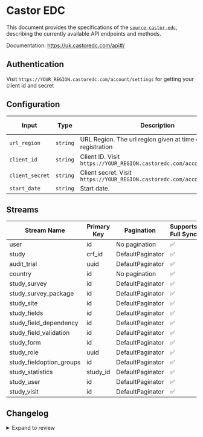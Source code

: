 # Castor EDC
This document provides the specifications of the [`source-castor-edc`](https://uk.castoredc.com/api#/), describing the currently available
API endpoints and methods. 

Documentation: https://uk.castoredc.com/api#/

## Authentication
Visit `https://YOUR_REGION.castoredc.com/account/settings` for getting your client id and secret

## Configuration

| Input | Type | Description | Default Value |
|-------|------|-------------|---------------|
| `url_region` | `string` | URL Region. The url region given at time of registration | uk |
| `client_id` | `string` | Client ID. Visit `https://YOUR_REGION.castoredc.com/account/settings` |  |
| `client_secret` | `string` | Client secret. Visit `https://YOUR_REGION.castoredc.com/account/settings` |  |
| `start_date` | `string` | Start date.  |  |

## Streams
| Stream Name | Primary Key | Pagination | Supports Full Sync | Supports Incremental |
|-------------|-------------|------------|---------------------|----------------------|
| user | id | No pagination | ✅ |  ✅  |
| study | crf_id | DefaultPaginator | ✅ |  ✅  |
| audit_trial | uuid | DefaultPaginator | ✅ |  ✅  |
| country | id | No pagination | ✅ |  ❌  |
| study_survey | id | DefaultPaginator | ✅ |  ❌  |
| study_survey_package | id | DefaultPaginator | ✅ |  ❌  |
| study_site | id | DefaultPaginator | ✅ |  ❌  |
| study_fields | id | DefaultPaginator | ✅ |  ❌  |
| study_field_dependency | id | DefaultPaginator | ✅ |  ❌  |
| study_field_validation | id | DefaultPaginator | ✅ |  ❌  |
| study_form | id | DefaultPaginator | ✅ |  ❌  |
| study_role | uuid | DefaultPaginator | ✅ |  ❌  |
| study_fieldoption_groups | id | DefaultPaginator | ✅ |  ❌  |
| study_statistics | study_id | DefaultPaginator | ✅ |  ❌  |
| study_user | id | DefaultPaginator | ✅ |  ✅  |
| study_visit | id | DefaultPaginator | ✅ |  ❌  |

## Changelog

<details>
  <summary>Expand to review</summary>

| Version          | Date              | Pull Request | Subject        |
|------------------|-------------------|--------------|----------------|
| 0.0.34 | 2025-10-14 | [68050](https://github.com/airbytehq/airbyte/pull/68050) | Update dependencies |
| 0.0.33 | 2025-10-07 | [67179](https://github.com/airbytehq/airbyte/pull/67179) | Update dependencies |
| 0.0.32 | 2025-09-30 | [65876](https://github.com/airbytehq/airbyte/pull/65876) | Update dependencies |
| 0.0.31 | 2025-08-23 | [65277](https://github.com/airbytehq/airbyte/pull/65277) | Update dependencies |
| 0.0.30 | 2025-08-09 | [64441](https://github.com/airbytehq/airbyte/pull/64441) | Update dependencies |
| 0.0.29 | 2025-06-21 | [61896](https://github.com/airbytehq/airbyte/pull/61896) | Update dependencies |
| 0.0.28 | 2025-06-15 | [61453](https://github.com/airbytehq/airbyte/pull/61453) | Update dependencies |
| 0.0.27 | 2025-05-17 | [60644](https://github.com/airbytehq/airbyte/pull/60644) | Update dependencies |
| 0.0.26 | 2025-05-10 | [59783](https://github.com/airbytehq/airbyte/pull/59783) | Update dependencies |
| 0.0.25 | 2025-05-03 | [59368](https://github.com/airbytehq/airbyte/pull/59368) | Update dependencies |
| 0.0.24 | 2025-04-26 | [58719](https://github.com/airbytehq/airbyte/pull/58719) | Update dependencies |
| 0.0.23 | 2025-04-19 | [58290](https://github.com/airbytehq/airbyte/pull/58290) | Update dependencies |
| 0.0.22 | 2025-04-12 | [57620](https://github.com/airbytehq/airbyte/pull/57620) | Update dependencies |
| 0.0.21 | 2025-04-05 | [57187](https://github.com/airbytehq/airbyte/pull/57187) | Update dependencies |
| 0.0.20 | 2025-03-29 | [56588](https://github.com/airbytehq/airbyte/pull/56588) | Update dependencies |
| 0.0.19 | 2025-03-22 | [56091](https://github.com/airbytehq/airbyte/pull/56091) | Update dependencies |
| 0.0.18 | 2025-03-08 | [55364](https://github.com/airbytehq/airbyte/pull/55364) | Update dependencies |
| 0.0.17 | 2025-03-01 | [54872](https://github.com/airbytehq/airbyte/pull/54872) | Update dependencies |
| 0.0.16 | 2025-02-22 | [54270](https://github.com/airbytehq/airbyte/pull/54270) | Update dependencies |
| 0.0.15 | 2025-02-15 | [53922](https://github.com/airbytehq/airbyte/pull/53922) | Update dependencies |
| 0.0.14 | 2025-02-08 | [53409](https://github.com/airbytehq/airbyte/pull/53409) | Update dependencies |
| 0.0.13 | 2025-02-01 | [52879](https://github.com/airbytehq/airbyte/pull/52879) | Update dependencies |
| 0.0.12 | 2025-01-25 | [52169](https://github.com/airbytehq/airbyte/pull/52169) | Update dependencies |
| 0.0.11 | 2025-01-18 | [51753](https://github.com/airbytehq/airbyte/pull/51753) | Update dependencies |
| 0.0.10 | 2025-01-11 | [51244](https://github.com/airbytehq/airbyte/pull/51244) | Update dependencies |
| 0.0.9 | 2024-12-28 | [50456](https://github.com/airbytehq/airbyte/pull/50456) | Update dependencies |
| 0.0.8 | 2024-12-21 | [50156](https://github.com/airbytehq/airbyte/pull/50156) | Update dependencies |
| 0.0.7 | 2024-12-14 | [49591](https://github.com/airbytehq/airbyte/pull/49591) | Update dependencies |
| 0.0.6 | 2024-12-12 | [49289](https://github.com/airbytehq/airbyte/pull/49289) | Update dependencies |
| 0.0.5 | 2024-12-11 | [49019](https://github.com/airbytehq/airbyte/pull/49019) | Starting with this version, the Docker image is now rootless. Please note that this and future versions will not be compatible with Airbyte versions earlier than 0.64 |
| 0.0.4 | 2024-11-04 | [48298](https://github.com/airbytehq/airbyte/pull/48298) | Update dependencies |
| 0.0.3 | 2024-10-29 | [47741](https://github.com/airbytehq/airbyte/pull/47741) | Update dependencies |
| 0.0.2 | 2024-10-28 | [47644](https://github.com/airbytehq/airbyte/pull/47644) | Update dependencies |
| 0.0.1 | 2024-10-12 | [46759](https://github.com/airbytehq/airbyte/pull/46759) | Initial release by [@gemsteam](https://github.com/gemsteam) via Connector Builder |

</details>
